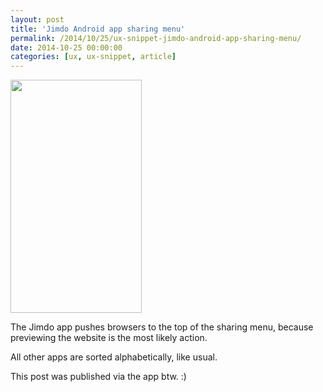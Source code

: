 ```yaml
---
layout: post
title: 'Jimdo Android app sharing menu'
permalink: /2014/10/25/ux-snippet-jimdo-android-app-sharing-menu/
date: 2014-10-25 00:00:00
categories: [ux, ux-snippet, article]
---
```


<img
  src="https://image.jimcdn.com/app/cms/image/transf/dimension=210x1024:format=jpg/path/se42d1516dcb4082b/image/ifa4711da1311a6b3/version/1414269390/image.jpg"
  width="210"
  height="373" />

The Jimdo app pushes browsers to the top of the sharing menu, because previewing the website is the most likely action.

All other apps are sorted alphabetically, like usual.

This post was published via the app btw. :)
